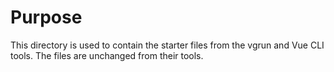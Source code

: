 Purpose
======
This directory is used to contain the starter files from the vgrun and Vue CLI tools.
The files are unchanged from their tools.